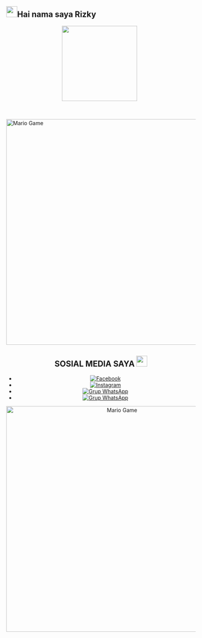 ## <img src="https://github.com/TheDudeThatCode/TheDudeThatCode/blob/master/Assets/Hi.gif" width="29px">Hai nama saya Rizky
<p align="center">
<p align='center'><a href="https://www.instagram.com/rizkyfauzari"><img height="200" src="https://github.com/RizkyFauzari/belum-jadi/blob/main/logo.jpg?raw=true"></a>&nbsp;&nbsp;</p>
</p>
<br>



</p>
<p align="center">
</p>
<img src="https://github.com/TheDudeThatCode/TheDudeThatCode/blob/master/Assets/Developer.gif" alt="Mario Game" width="600" />
<div align="center">



## SOSIAL MEDIA SAYA <img src="https://github.com/TheDudeThatCode/TheDudeThatCode/blob/master/Assets/powerup.gif" width="29px">

* [![Facebook](https://img.shields.io/badge/Facebook-1900ff?style=for-the-badge&logo=Facebook&logoColor=white)](https://www.facebook.com/muhammad.riz.58)
* [![Instagram](https://img.shields.io/badge/Instagram-ff0000?style=for-the-badge&logo=Instagram&logoColor=white)](https://www.instagram.com/rizkyfauzari)
* [![Grup WhatsApp](https://img.shields.io/badge/WhatsApp-25D366?style=for-the-badge&logo=whatsapp&logoColor=white)](https://wa.me/+6289603796522)
* [![Grup WhatsApp](https://img.shields.io/badge/WhatsApp%20Group-25D366?style=for-the-badge&logo=whatsapp&logoColor=white)](//https://chat.whatsapp.com/KgU27SNOG9Q1kVDC5wHOGb)

  
<img src="https://github.com/TheDudeThatCode/TheDudeThatCode/blob/master/Assets/Mario_Gameplay.gif" alt="Mario Game" width="600" />


